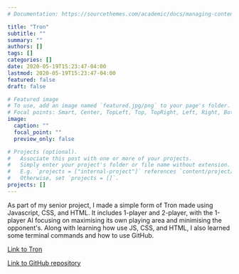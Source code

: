 ```yaml
---
# Documentation: https://sourcethemes.com/academic/docs/managing-content/

title: "Tron"
subtitle: ""
summary: ""
authors: []
tags: []
categories: []
date: 2020-05-19T15:23:47-04:00
lastmod: 2020-05-19T15:23:47-04:00
featured: false
draft: false

# Featured image
# To use, add an image named `featured.jpg/png` to your page's folder.
# Focal points: Smart, Center, TopLeft, Top, TopRight, Left, Right, BottomLeft, Bottom, BottomRight.
image:
  caption: ""
  focal_point: ""
  preview_only: false

# Projects (optional).
#   Associate this post with one or more of your projects.
#   Simply enter your project's folder or file name without extension.
#   E.g. `projects = ["internal-project"]` references `content/project/deep-learning/index.md`.
#   Otherwise, set `projects = []`.
projects: []
---
```


As part of my senior project, I made a simple form of Tron made using Javascript, CSS, and HTML. It includes 1-player and 2-player, with the 1-player AI focusing on maximising its own playing area and minimising the opponent's. Along with learning how use JS, CSS, and HTML, I also learned some terminal commands and how to use GitHub.

<a href="https://jamescao.dev/Senior-Project/">Link to Tron</a>

<a href="https://github.com/caojieming/Senior-Project">Link to GitHub repository</a>
